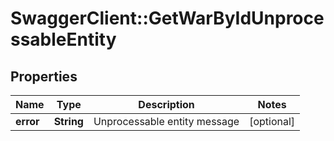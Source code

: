 # SwaggerClient::GetWarByIdUnprocessableEntity

## Properties
Name | Type | Description | Notes
------------ | ------------- | ------------- | -------------
**error** | **String** | Unprocessable entity message | [optional] 


